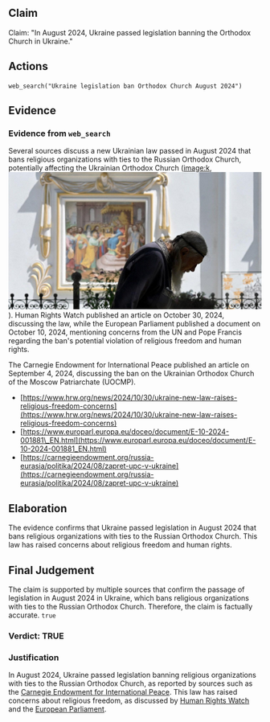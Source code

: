 ## Claim
Claim: "In August 2024, Ukraine passed legislation banning the Orthodox Church in Ukraine."

## Actions
```
web_search("Ukraine legislation ban Orthodox Church August 2024")
```

## Evidence
### Evidence from `web_search`
Several sources discuss a new Ukrainian law passed in August 2024 that bans religious organizations with ties to the Russian Orthodox Church, potentially affecting the Ukrainian Orthodox Church (<image:k>, ![image 8150](media/2025-08-30_08-19-1756541995-209494.jpg)). Human Rights Watch published an article on October 30, 2024, discussing the law, while the European Parliament published a document on October 10, 2024, mentioning concerns from the UN and Pope Francis regarding the ban's potential violation of religious freedom and human rights.

The Carnegie Endowment for International Peace published an article on September 4, 2024, discussing the ban on the Ukrainian Orthodox Church of the Moscow Patriarchate (UOCMP).
*   [https://www.hrw.org/news/2024/10/30/ukraine-new-law-raises-religious-freedom-concerns](https://www.hrw.org/news/2024/10/30/ukraine-new-law-raises-religious-freedom-concerns)
*   [https://www.europarl.europa.eu/doceo/document/E-10-2024-001881\_EN.html](https://www.europarl.europa.eu/doceo/document/E-10-2024-001881_EN.html)
*   [https://carnegieendowment.org/russia-eurasia/politika/2024/08/zapret-upc-v-ukraine](https://carnegieendowment.org/russia-eurasia/politika/2024/08/zapret-upc-v-ukraine)


## Elaboration
The evidence confirms that Ukraine passed legislation in August 2024 that bans religious organizations with ties to the Russian Orthodox Church. This law has raised concerns about religious freedom and human rights.


## Final Judgement
The claim is supported by multiple sources that confirm the passage of legislation in August 2024 in Ukraine, which bans religious organizations with ties to the Russian Orthodox Church. Therefore, the claim is factually accurate. `true`

### Verdict: TRUE

### Justification
In August 2024, Ukraine passed legislation banning religious organizations with ties to the Russian Orthodox Church, as reported by sources such as the [Carnegie Endowment for International Peace](https://carnegieendowment.org/russia-eurasia/politika/2024/08/zapret-upc-v-ukraine). This law has raised concerns about religious freedom, as discussed by [Human Rights Watch](https://www.hrw.org/news/2024/10/30/ukraine-new-law-raises-religious-freedom-concerns) and the [European Parliament](https://www.europarl.europa.eu/doceo/document/E-10-2024-001881_EN.html).
